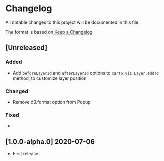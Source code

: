# Changelog

All notable changes to this project will be documented in this file.

The format is based on [Keep a Changelog](http://keepachangelog.com/en/1.0.0/)

## [Unreleased]
### Added
- Add `beforeLayerId` and `afterLayerId` options to `carto.viz.Layer.addTo` method, to customize layer position

### Changed
- Remove d3.format option from Popup

### Fixed
- 

## [1.0.0-alpha.0] 2020-07-06
- First release


